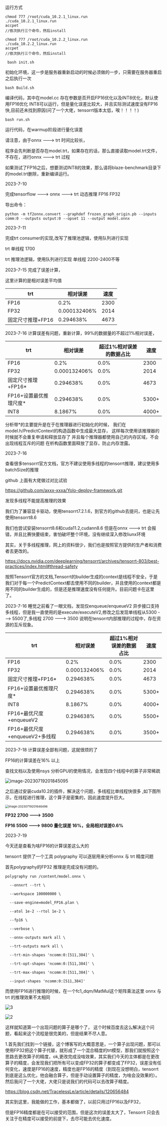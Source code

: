 运行方式

```
chmod 777 /root/cuda_10.2.1_linux.run
./cuda_10.2.1_linux.run
accpet
//依次执行三个命令，然后install
```

```
chmod 777 /root/cuda_10.2.2_linux.run
./cuda_10.2.2_linux.run
accpet
//依次执行三个命令，然后install
```



```
 bash init.sh 
```

初始化环境，这一步是服务器重新启动的时候必须做的一步，只需要在服务器重启之后执行一次 

```
bash Build.sh
```

编译代码，其中在model.cc 存在参数是否开启FP16优化以及INT8优化，默认使用FP16优化 INT8可以运行，但是量化误差比较大，并且实际测试速度没有FP16快,目前还未找到原因(问了一个大佬，tensorrt版本太低，唉！！！！)

```
bash run.sh 
```

运行代码，在warmup阶段进行量化误差 

请注意，由于onnx ---> trt 时间比较长， 

程序会先判断是否存在model.trt，如果存在的话，那么直接读取model.trt文件，不存在，进行onnx ---> trt 过程 

如果测试了FP16之后，想要测试INT8的效果，那么请将blaze-benchmark目录下的model.trt删除，重新编译运行。

2023-7-10 

完成tensorflow ---> onnx ---> trt 动态推理 FP16 FP32 

导出命令： 

```
python -m tf2onnx.convert --graphdef frozen_graph_origin.pb --inputs comm:0 --outputs output:0 --opset 11 --output model.onnx
```

 2023-7-11 

完成trt consumer的实现,改写了推理池逻辑，使用队列进行实现

 trt 单线程 1700

 trt 推理池逻辑，使用队列进行实现 单线程 2200-2400不等 

2023-7-15 完成了误差计算，

这里计算的是相对误差平均值

| trt               | 相对误差     | 速度 |
| ----------------- | ------------ | ---- |
| FP16              | 0.2%         | 2300 |
| FP32              | 0.000132406% | 2014 |
| 固定尺寸推理+FP16 | 0.294638%    | 4673 |

 2023-7-16 计算误差有问题，重新计算，99%的数据量的不超过1%相对误差，

| trt                    | 相对误差     | 超过1%相对误差的数据占比 | 速度  |
| ---------------------- | ------------ | ------------------------ | ----- |
| FP16                   | 0.2%         | 0.0%                     | 2300  |
| FP32                   | 0.000132406% | 0.0%                     | 2014  |
| 固定尺寸推理+FP16*     | 0.294638%    | 0.0%                     | 4673  |
| FP16+设置最优推理尺度* | 0.294638%    | 0.0%                     | 5300+ |
| INT8                   | 8.1867%      | 0.0%                     | 4000+ |

   分析带\*的主要提升是在于在推理器进行初始化的时候， 我们在model.h/PredictContext的构造函数中生成最大显存， 这样每次使用该推理器的时候就不会重复申请和释放显存了 并且每个推理器都使用自己的内存区域，不会出现线程互斥的问题 在析构函数里面释放了显存，防止内存泄露。 

2023-7-16 

查看很多tensorrt官方文档，官方不建议使用多线程的tensorrt推理，建议使用多 batchSize的推理 

github 上面有大佬做过对比试验 

https://github.com/axxx-xxxa/Yolo-deploy-framework.git 

发现多线程不能提高推理的效果 

我们为了兼容显卡驱动，使用tensorrt7.2.1.6，到官方的github去提问，也是让先使用tensorrt8.6 

我们也尝试安装tensorrt8.6和cuda11.2,cudann8.6 但是在onnx ---> trt 会报错，并且比赛快要结束，害怕破坏整个环境，没有继续深入修改liunx环境 

其实，关于多线程推理，网上的资料很少，我们也是按照官方提供的生产者和消费者去更改的。

 https://docs.nvidia.com/deeplearning/tensorrt/archives/tensorrt-803/best-practices/index.html#thread-safety 

按照Tensorrt官方的文档,Tensorrt的builder生成的context是线程不安全，于是我们对于每一个PredictContext都去使用不同的builder，并且使用的context都是用不同的builder生成的，但是还是推理速度没有任何提升。目前问题卡在这里了。 

2023-7-16 睡觉之前看了一眼文档，发现仅enqueue/enqueueV2 异步接口支持多线程，但是我一直使用的是execute/executeV2,修改之后发现单线程从5300 ---> 5500了,多线程 2700 ---> 3500 说明在tensorrt内部推理的过程中，存在资源的互斥现象。

| trt                            | 相对误差     | 超过1%相对误差的数据占比 | 速度  |
| ------------------------------ | ------------ | ------------------------ | ----- |
| FP16                           | 0.2%         | 0.0%                     | 2300  |
| FP32                           | 0.000132406% | 0.0%                     | 2014  |
| 固定尺寸推理+FP16*             | 0.294638%    | 0.0%                     | 4673  |
| FP16+设置最优推理尺度*         | 0.294638%    | 0.0%                     | 5300+ |
| INT8                           | 8.1867%      | 0.0%                     | 4000+ |
| FP16+最优尺度+enqueueV2        | 0.294638%    | 0.0%                     | 5500+ |
| FP16+最优尺度+enqueueV2+多线程 | 0.294638%    | 0.0%                     | 3500+ |

2023-7-18 计算误差全部有问题，这就很烦的了

FP16的计算误差在16% 以上 

查找文档以及使用nsys 分析GPU的使用情况，会发现四个线程中的算子非常稀疏 

![image-20230719201845095](D:\Desktop\alimama\image\0.png)

之后通过安装cuda10.2的插件，解决这个问题，多线程比单线程快很多 ,如下图所示，在线程进行推理，这个算子是密集的，因此速度提升巨大。

<img src="D:\Desktop\alimama\image\1.png" alt="image-20230719201646496" style="zoom:67%;" />

**FP32 2700 ---> 3500**     

**FP16 5500 ---> 9800 量化误差 16%，全局相对误差0.6%**  

2023-7-19 

今天还是查看为啥FP16的计算误差这么大的 

tensorrt 提供了一个工具 polygraphy 可以逐层用来分析onnx 与 trt 精度问题

首先polygraphy的FP32 推理是完成没有问题的。 

```
polygraphy run /content/model.onnx \

  --onnxrt --trt \

  --workspace 100000000 \

  --save-engine=model_FP16.plan \

  --atol 1e-2 --rtol 1e-2 \

  --fp16 \

  --verbose \

  --onnx-outputs mark all \

  --trt-outputs mark all \

  --trt-min-shapes 'ncomm:0:[511,384]' \

  --trt-opt-shapes 'ncomm:0:[511,384]' \

  --trt-max-shapes 'ncomm:0:[511,384]' \

  --input-shapes 'ncomm:0:[511,384]'
```

而使用FP16进行推理的时候，在一个fc1_dqm/MatMul这个矩阵乘法这里 onnx 与 trt 的推理效果不太相同 

![3](./image/3.jpg)





![2](./image/2.jpg)

这样就知道第一个出现问题的算子是哪个了， 这个时候百度去这么解决这个问题，看起来这个流程是很完美的，但是结果不尽人意。

1.首先我们找到一个链接，这个博客写的大概意思是，一个算子出现问题，那可以使用FP32把这个算子代替，就形成了一个混合精度的trt模型，那我们就按照这个思路去更改算子的精度，ok,更改完成没啥效果，其实我们今天的主体都是在更改算子的精度，会发现我们把所有可以变成FP32的算子都变成了FP32，误差没有任何变化，速度是FP16的速度，精度也是FP16的精度（到现在没想明白，tensorrt到底是这么优化，他会融合算子，但是手动设置算子的精度，为啥会没效果的）。然后我问了一个大佬，大佬只是说我们的代码可以去改算子精度。

https://blog.csdn.net/TracelessLe/article/details/120656484

其实到这里，我能做的工作，基本都做了，以前只用过FP16以及FP32，

但是FP16精度都是在可以接受的范围，但是这次的误差太大了，Tensorrt 只会去关注于在精度可以接受的前提下，去尽可能去优化速度。